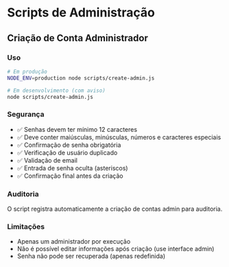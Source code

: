 # Scripts de Administração

## Criação de Conta Administrador

### Uso

```bash
# Em produção
NODE_ENV=production node scripts/create-admin.js

# Em desenvolvimento (com aviso)
node scripts/create-admin.js
```

### Segurança

- ✅ Senhas devem ter mínimo 12 caracteres
- ✅ Deve conter maiúsculas, minúsculas, números e caracteres especiais
- ✅ Confirmação de senha obrigatória
- ✅ Verificação de usuário duplicado
- ✅ Validação de email
- ✅ Entrada de senha oculta (asteriscos)
- ✅ Confirmação final antes da criação

### Auditoria

O script registra automaticamente a criação de contas admin para auditoria.

### Limitações

- Apenas um administrador por execução
- Não é possível editar informações após criação (use interface admin)
- Senha não pode ser recuperada (apenas redefinida)